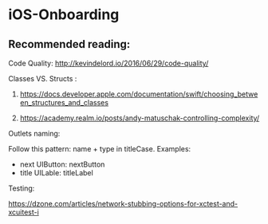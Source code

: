 # iOS-Onboarding

## Recommended reading:

Code Quality: http://kevindelord.io/2016/06/29/code-quality/

Classes VS. Structs : 

1. https://docs.developer.apple.com/documentation/swift/choosing_between_structures_and_classes

2. https://academy.realm.io/posts/andy-matuschak-controlling-complexity/


Outlets naming:

Follow this pattern: name + type in titleCase.
Examples: 
- next UIButton: nextButton
- title UILable: titleLabel




Testing:

https://dzone.com/articles/network-stubbing-options-for-xctest-and-xcuitest-i
